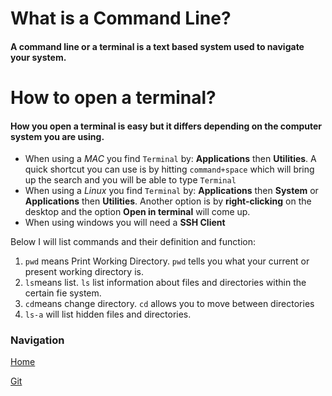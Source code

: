 # What is a Command Line?

#### A command line or a terminal is a text based system used to navigate your system.

# How to open a terminal?

#### How you open a terminal is easy but it differs depending on the computer system you are using. 

- When using a *MAC* you find `Terminal` by: **Applications** then **Utilities**. A quick shortcut you can use is by hitting `command+space` which will bring up the search and you will be able to type `Terminal`
- When using a *Linux* you find `Terminal` by: **Applications** then **System** or **Applications** then **Utilities**. Another option is by **right-clicking** on the desktop and the option **Open in terminal** will come up.
- When using windows you will need a **SSH Client**

Below I will list commands and their definition and function:
1. `pwd` means Print Working Directory. `pwd` tells you what your current or present working directory is.
2. `ls`means list. `ls` list information about files and directories within the certain fie system.
3. `cd`means change directory. `cd` allows you to move between directories
4. `ls-a` will list hidden files and directories.




### Navigation

[Home](README.md)

[Git](class102reading3.md)
